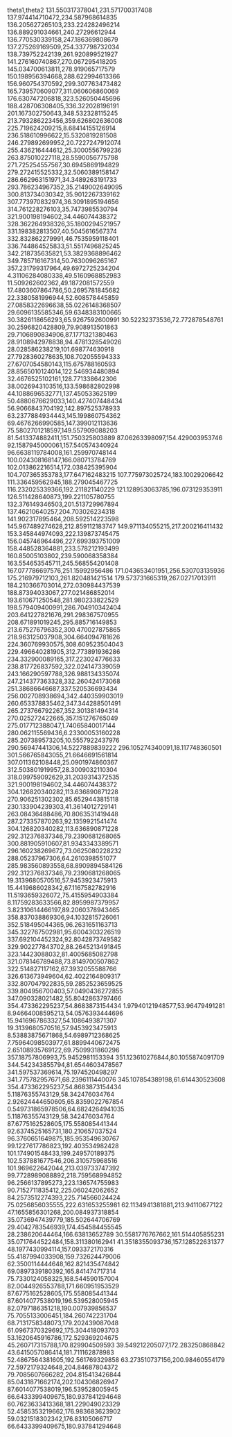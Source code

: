 theta1,theta2
131.550317378041,231.571700317408
137.974414710472,234.587968614835
136.205627265103,233.224282496214
136.889291034661,240.27296612944
136.770530339158,247.186369808679
137.275269169509,254.337798732034
138.739752242139,261.920899521927
141.276160740867,270.067295418205
145.034700613811,278.919065717579
150.198956394668,288.622994613366
156.960754370592,299.307763473482
165.739570609077,311.060606860069
176.630747206818,323.526050445696
188.428706308405,336.322028196191
201.167302750643,348.532328115245
213.793286223456,359.626802636008
225.719624209215,8.68414155126914
236.518610996622,15.5320819281508
246.279892699952,20.7227247912074
255.436216444612,25.3000556799236
263.875010227118,28.5590056775798
271.725254557567,30.6945869194829
279.272415525332,32.5060389158147
286.662963151971,34.3489263191733
293.786234967352,35.2149002649095
300.813734030342,35.9012267339162
307.773970832974,36.3091895194656
314.761228276103,35.7473985530794
321.900198194602,34.446074438372
328.362264938326,35.1800294521957
331.198382813507,40.5045616567374
332.832862279991,46.7535959118401
336.744864525833,51.5517496825245
342.218735635821,53.3829368896462
349.785716167314,50.7630096265167
357.231799317964,49.6972725234204
4.31106284080338,49.5160968852983
11.509262602362,49.1872081572559
17.4803607864786,50.2695781845682
22.3380581996944,52.608578445859
27.0858322696638,55.0226148368507
29.6096135585346,59.6348383100665
30.3826118656293,65.9267592600991
30.52232373536,72.772878548761
30.2596820428809,79.908913501863
29.7106890834906,87.1771321380463
28.9108942978838,94.4781328549026
28.028586238219,101.698774630918
27.7928360278635,108.702055594333
27.6707054580143,115.675788160593
28.8565010124014,122.546934480894
32.4676525102161,128.771338642306
38.0026943103516,133.598682802998
44.1088696532771,137.450533625199
50.4880676629033,140.427407448434
56.9066843704192,142.897525378933
63.2377884934443,145.199860754362
69.4676266990585,147.399012113636
75.5802701218597,149.557909088203
81.5413374882411,151.750325803889
87.06263398097,154.429003953746
92.1587945000061,157.540574340924
96.6638119784008,161.259970748144
100.024308168147,166.080713784769
102.013862216514,172.038425395904
104.707365353783,177.647162483215
107.775973025724,183.10029206642
111.336459562945,188.279045467725
116.232025339366,192.211821140229
121.128953063785,196.073129353911
126.511428640873,199.221105780755
132.376149346503,201.513729967894
137.46210640257,204.703026234318
141.902317895464,208.592514223598
145.967489274628,212.859112183747
149.971134055215,217.200216411432
153.345844974093,222.139873745475
156.045746964496,227.699393751009
158.448528364881,233.578212193499
160.85005103802,239.590068358384
163.554653545711,245.568554201408
167.077786697576,251.15992956486
171.043653401951,256.530703135936
175.216979712103,261.820481421514
179.573731665319,267.02717013911
184.210366703014,272.030984437539
188.87394033067,277.021486852014
193.610671250548,281.980233822529
198.579409400991,286.704910342404
203.641227821676,291.298367570955
208.671891019245,295.885716149853
213.675276796352,300.470027875865
218.963125037908,304.664094781626
224.360769930575,308.609523504043
229.496640281905,312.773891936286
234.332900089165,317.223024776633
238.817726837592,322.024147339059
243.166290597788,326.988134335074
247.214377363328,332.260424173068
251.38686646687,337.520536693434
256.002708938694,342.440359903019
260.653378835462,347.344288501491
265.273766792267,352.301381494314
270.025272422665,357.151276765049
275.017712388047,1.74065840017144
280.062115569436,6.23300053160228
285.207389573205,10.5557922437976
290.56947441306,14.5227889839222
296.105274340091,18.117748360501
301.566765843055,21.6646691561814
307.011362108448,25.0901974860367
312.503801919957,28.3009032110304
318.099759092629,31.2039314372535
321.900198194602,34.446074438372
304.126820340282,113.636890871228
270.906251302302,85.6529443815118
230.133904239303,41.3614012729141
263.08436488486,70.8063531419448
287.273357870263,92.1359921541474
304.126820340282,113.636890871228
292.312376837346,79.2390681268065
300.881905910607,81.9343343389571
296.160238269672,73.0625080228232
288.05237967306,64.2610398551077
285.983560893558,68.8909894584126
292.312376837346,79.2390681268065
19.3139680570516,57.9453923475913
15.4419686028342,67.1167582782916
11.5193659326072,75.4155954903384
8.11759283633566,82.8959987379957
3.82310614466197,89.2060378943465
358.837038869306,94.1032815726061
352.518495044365,96.2631651163713
345.322767502981,95.6004303226519
337.692104452324,92.8042873749582
329.902277843702,88.2645213491845
323.14423088032,81.4005685082798
321.078146789488,73.8149700507862
322.514827117162,67.3932055588766
326.613673949604,62.4022164809317
332.807047922835,59.2852523659525
339.804956700403,57.0490436272855
347.090328021482,55.8042863797466
354.473362295237,54.8683873154434
1.97940121948577,53.96479491281
8.94664008595213,54.0576393444696
15.9416967863327,54.1086493871307
19.3139680570516,57.9453923475913
8.53883875671868,54.6989712368625
7.75964098503977,61.8899440672475
2.65108935769122,69.7509931860296
357.18757806993,75.9452981153394
351.123610276844,80.1055874091709
344.542343855794,81.6544603478567
341.597537369614,75.1974520498297
341.775782957671,68.2396111440076
345.107854389198,61.614430523608
354.473362295237,54.8683873154434
5.11876355743129,58.342476034764
2.92624444650605,65.8359022767854
0.549731865978506,64.6824264941035
5.11876355743129,58.342476034764
87.6775162528605,175.558085441344
92.6374525165731,180.210657037524
96.3760651649875,185.953549630767
99.1227617786823,192.403534982428
101.174901548433,199.249570189375
102.537881677546,206.310575968516
101.969622642044,213.039733747392
99.7728989088892,218.759568994852
96.2566137895273,223.136574755983
90.7152711835412,225.060242062652
84.2573512274393,225.714566024424
75.0256856035555,222.631653255981
62.1134941381881,213.94110677122
47.1655856301268,200.084937318854
35.0736947439779,185.502644706769
29.4042783546939,174.454584455545
28.238620644464,166.63813652789
30.5581776767662,161.514405855231
35.0717644522484,158.311380162941
41.3518355093736,157.128522631377
48.1977430994114,157.093372170316
55.4187994033908,159.732624479006
62.3500114444648,162.821435474842
69.0897339180392,165.841474717314
75.7330124058325,168.544590157004
82.0044926553788,171.660951953529
87.6775162528605,175.558085441344
87.6014077538019,196.539528005945
82.0797186351218,190.007939856537
75.7055133006451,184.260742231704
68.7131758348073,179.202439087048
61.0967370329692,175.304418093703
53.1620645916786,172.529369204675
45.260717315788,170.829904509593
39.549212205077,172.283250868842
43.6415057086414,181.711162878983
52.4867564381605,192.561769329858
63.273510737156,200.98460554179
72.5972179324648,204.84687804372
79.7085607666282,204.815413426844
85.0431871662174,202.104306826947
87.6014077538019,196.539528005945
66.6433399409675,180.937841294648
60.7623633413368,181.229049023329
52.4585353219662,176.983683623902
59.0321518302342,176.83105066717
66.6433399409675,180.937841294648
